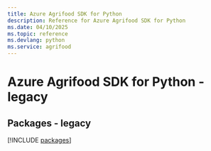 ```yaml
---
title: Azure Agrifood SDK for Python
description: Reference for Azure Agrifood SDK for Python
ms.date: 04/10/2025
ms.topic: reference
ms.devlang: python
ms.service: agrifood
---
```

# Azure Agrifood SDK for Python - legacy
## Packages - legacy
[!INCLUDE [packages](agrifood-index.md)]